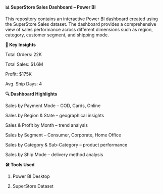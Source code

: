 **📊 SuperStore Sales Dashboard – Power BI**

This repository contains an interactive Power BI dashboard created using the SuperStore Sales dataset. The dashboard provides a comprehensive view of sales performance across different dimensions such as region, category, customer segment, and shipping mode.

**🚀 Key Insights**

Total Orders: 22K

Total Sales: $1.6M

Profit: $175K

Avg. Ship Days: 4

**🔍 Dashboard Highlights**

Sales by Payment Mode – COD, Cards, Online

Sales by Region & State – geographical insights

Sales & Profit by Month – trend analysis

Sales by Segment – Consumer, Corporate, Home Office

Sales by Category & Sub-Category – product performance

Sales by Ship Mode – delivery method analysis

**🛠️ Tools Used**

1. Power BI Desktop

2. SuperStore Dataset
